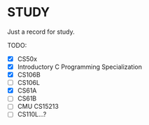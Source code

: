# STUDY

Just a record for study.

TODO:
- [x] CS50x
- [x] Introductory C Programming Specialization
- [x] CS106B
- [ ] CS106L
- [x] CS61A
- [ ] CS61B
- [ ] CMU CS15213
- [ ] CS110L...?
